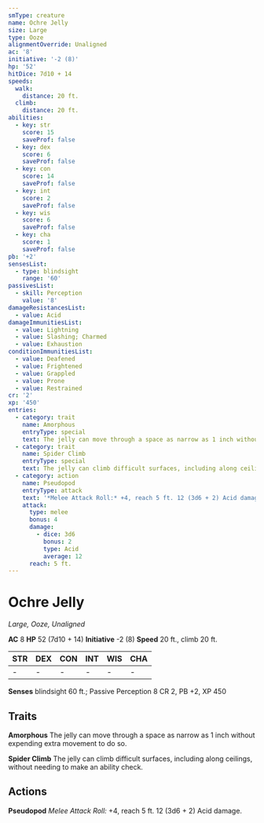 ```yaml
---
smType: creature
name: Ochre Jelly
size: Large
type: Ooze
alignmentOverride: Unaligned
ac: '8'
initiative: '-2 (8)'
hp: '52'
hitDice: 7d10 + 14
speeds:
  walk:
    distance: 20 ft.
  climb:
    distance: 20 ft.
abilities:
  - key: str
    score: 15
    saveProf: false
  - key: dex
    score: 6
    saveProf: false
  - key: con
    score: 14
    saveProf: false
  - key: int
    score: 2
    saveProf: false
  - key: wis
    score: 6
    saveProf: false
  - key: cha
    score: 1
    saveProf: false
pb: '+2'
sensesList:
  - type: blindsight
    range: '60'
passivesList:
  - skill: Perception
    value: '8'
damageResistancesList:
  - value: Acid
damageImmunitiesList:
  - value: Lightning
  - value: Slashing; Charmed
  - value: Exhaustion
conditionImmunitiesList:
  - value: Deafened
  - value: Frightened
  - value: Grappled
  - value: Prone
  - value: Restrained
cr: '2'
xp: '450'
entries:
  - category: trait
    name: Amorphous
    entryType: special
    text: The jelly can move through a space as narrow as 1 inch without expending extra movement to do so.
  - category: trait
    name: Spider Climb
    entryType: special
    text: The jelly can climb difficult surfaces, including along ceilings, without needing to make an ability check.
  - category: action
    name: Pseudopod
    entryType: attack
    text: '*Melee Attack Roll:* +4, reach 5 ft. 12 (3d6 + 2) Acid damage.'
    attack:
      type: melee
      bonus: 4
      damage:
        - dice: 3d6
          bonus: 2
          type: Acid
          average: 12
      reach: 5 ft.
---
```


# Ochre Jelly
*Large, Ooze, Unaligned*

**AC** 8
**HP** 52 (7d10 + 14)
**Initiative** -2 (8)
**Speed** 20 ft., climb 20 ft.

| STR | DEX | CON | INT | WIS | CHA |
| --- | --- | --- | --- | --- | --- |
| - | - | - | - | - | - |

**Senses** blindsight 60 ft.; Passive Perception 8
CR 2, PB +2, XP 450

## Traits

**Amorphous**
The jelly can move through a space as narrow as 1 inch without expending extra movement to do so.

**Spider Climb**
The jelly can climb difficult surfaces, including along ceilings, without needing to make an ability check.

## Actions

**Pseudopod**
*Melee Attack Roll:* +4, reach 5 ft. 12 (3d6 + 2) Acid damage.
